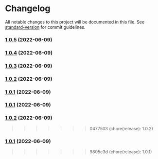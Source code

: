 # Changelog

All notable changes to this project will be documented in this file. See [standard-version](https://github.com/conventional-changelog/standard-version) for commit guidelines.

### [1.0.5](https://github.com/gaussb-labs/tf-modules/compare/v1.1.4...v1.0.5) (2022-06-09)

### [1.0.4](https://github.com/gaussb-labs/tf-modules/compare/v1.1.3...v1.0.4) (2022-06-09)

### [1.0.3](https://github.com/gaussb-labs/tf-modules/compare/v1.1.2...v1.0.3) (2022-06-09)

### [1.0.2](https://github.com/gaussb-labs/tf-modules/compare/v1.1.1...v1.0.2) (2022-06-09)

### [1.0.1](https://github.com/gaussb-labs/tf-modules/compare/v1.1.0...v1.0.1) (2022-06-09)

### [1.0.1](https://github.com/gaussb-labs/tf-modules/compare/v1.1.0...v1.0.1) (2022-06-09)

### [1.0.2](https://github.com/gaussb-labs/tf-modules/compare/v1.2.0...v1.0.2) (2022-06-09)

>>>>>>> 0477503 (chore(release): 1.0.2)
### [1.0.1](https://github.com/gaussb-labs/tf-modules/compare/v1.1.0...v1.0.1) (2022-06-09)
>>>>>>> 9805c3d (chore(release): 1.0.1)
